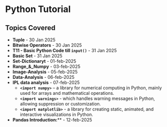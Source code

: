 # Python Tutorial

## Topics Covered
- **Tuple** - 30 Jan 2025  
- **Bitwise Operators** - 30 Jan 2025  
- **T11 - Basic Python Code till `input()`** - 31 Jan 2025  
- **Basic Set** - 31 Jan 2025  
- **Set-Dictionaryt** - 01-feb-2025  
- **Range_&_Numpy** - 03-feb-2025  
- **Image-Analysis** - 05-feb-2025  
- **Data-Analysis** - 06-feb-2025  
- **IPL data analysis** - 07-feb-2025  
  - **`<import numpy>`** – a library for numerical computing in Python, mainly used for arrays and mathematical operations.  
  - **`<import warnings>`** - which handles warning messages in Python, allowing suppression or customization.  
  - **`<import matplotlib>`** - a library for creating static, animated, and interactive visualizations in Python.
- **Pandas Introduction:**** - 12-feb-2025  

